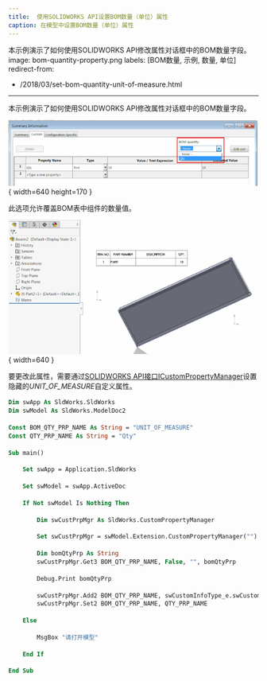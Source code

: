```yaml
---
title:  使用SOLIDWORKS API设置BOM数量（单位）属性
caption: 在模型中设置BOM数量（单位）属性
---
```

 本示例演示了如何使用SOLIDWORKS API修改属性对话框中的BOM数量字段。
image: bom-quantity-property.png
labels: [BOM数量, 示例, 数量, 单位]
redirect-from:
  - /2018/03/set-bom-quantity-unit-of-measure.html
---

本示例演示了如何使用SOLIDWORKS API修改属性对话框中的BOM数量字段。

![指定与单位相关联的属性的选项](bom-quantity-property.png){ width=640 height=170 }

此选项允许覆盖BOM表中组件的数量值。

![显示更改后的组件数量的BOM表](bom-table-unit-of-measure.png){ width=640 }

要更改此属性，需要通过[SOLIDWORKS API接口ICustomPropertyManager](https://help.solidworks.com/2018/english/api/sldworksapi/solidworks.interop.sldworks~solidworks.interop.sldworks.icustompropertymanager.html)设置隐藏的*UNIT_OF_MEASURE*自定义属性。

~~~ vb
Dim swApp As SldWorks.SldWorks
Dim swModel As SldWorks.ModelDoc2

Const BOM_QTY_PRP_NAME As String = "UNIT_OF_MEASURE"
Const QTY_PRP_NAME As String = "Qty"

Sub main()

    Set swApp = Application.SldWorks
    
    Set swModel = swApp.ActiveDoc
    
    If Not swModel Is Nothing Then
    
        Dim swCustPrpMgr As SldWorks.CustomPropertyManager
        
        Set swCustPrpMgr = swModel.Extension.CustomPropertyManager("")
            
        Dim bomQtyPrp As String
        swCustPrpMgr.Get3 BOM_QTY_PRP_NAME, False, "", bomQtyPrp
        
        Debug.Print bomQtyPrp
        
        swCustPrpMgr.Add2 BOM_QTY_PRP_NAME, swCustomInfoType_e.swCustomInfoText, QTY_PRP_NAME
        swCustPrpMgr.Set2 BOM_QTY_PRP_NAME, QTY_PRP_NAME
    
    Else
        
        MsgBox "请打开模型"
        
    End If
    
End Sub
~~~